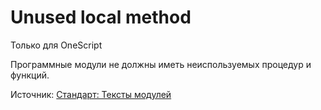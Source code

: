 # Unused local method

Только для OneScript 

 Программные модули не должны иметь неиспользуемых процедур и функций.
 
 Источник: [Стандарт: Тексты модулей](https://its.1c.ru/db/v8std#content:456:hdoc)
